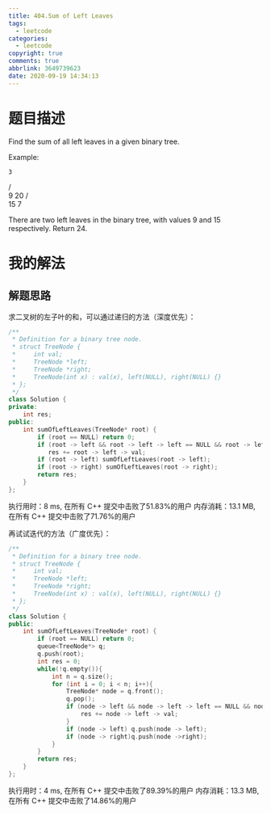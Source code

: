 ```yaml
---
title: 404.Sum of Left Leaves
tags:
  - leetcode
categories:
  - leetcode
copyright: true
comments: true
abbrlink: 3649739623
date: 2020-09-19 14:34:13
---
```

# 题目描述
Find the sum of all left leaves in a given binary tree.

Example:

    3
   / \
  9  20
    /  \
   15   7

There are two left leaves in the binary tree, with values 9 and 15 respectively. Return 24.

# 我的解法
## 解题思路
求二叉树的左子叶的和，可以通过递归的方法（深度优先）：
```C++
/**
 * Definition for a binary tree node.
 * struct TreeNode {
 *     int val;
 *     TreeNode *left;
 *     TreeNode *right;
 *     TreeNode(int x) : val(x), left(NULL), right(NULL) {}
 * };
 */
class Solution {
private:
    int res;
public:
    int sumOfLeftLeaves(TreeNode* root) {
        if (root == NULL) return 0;
        if (root -> left && root -> left -> left == NULL && root -> left -> right == NULL)
           res += root -> left -> val;
        if (root -> left) sumOfLeftLeaves(root -> left);
        if (root -> right) sumOfLeftLeaves(root -> right);
        return res;
    }
};
```
执行用时：8 ms, 在所有 C++ 提交中击败了51.83%的用户
内存消耗：13.1 MB, 在所有 C++ 提交中击败了71.76%的用户

再试试迭代的方法（广度优先）：
```C++
/**
 * Definition for a binary tree node.
 * struct TreeNode {
 *     int val;
 *     TreeNode *left;
 *     TreeNode *right;
 *     TreeNode(int x) : val(x), left(NULL), right(NULL) {}
 * };
 */
class Solution {
public:
    int sumOfLeftLeaves(TreeNode* root) {
        if (root == NULL) return 0;
        queue<TreeNode*> q;
        q.push(root);
        int res = 0;
        while(!q.empty()){
            int n = q.size();
            for (int i = 0; i < n; i++){
                TreeNode* node = q.front();
                q.pop();
                if (node -> left && node -> left -> left == NULL && node -> left -> right == NULL){
                    res += node -> left -> val;
                }
                if (node -> left) q.push(node -> left);
                if (node -> right)q.push(node ->right);
            }
        }
        return res;
    }
};
```
执行用时：4 ms, 在所有 C++ 提交中击败了89.39%的用户
内存消耗：13.3 MB, 在所有 C++ 提交中击败了14.86%的用户